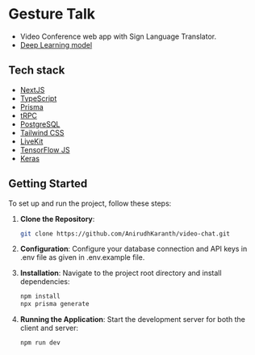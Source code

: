 
# Gesture Talk
- Video Conference web app with Sign Language Translator.
- [Deep Learning model](https://github.com/dskarkera23/action-detection-sign-language)

## Tech stack
- [NextJS](https://nextjs.org/)
- [TypeScript](https://www.typescriptlang.org/)
- [Prisma](https://www.prisma.io/)
- [tRPC](https://trpc.io/)
- [PostgreSQL](https://www.postgresql.org/)
- [Tailwind CSS](https://tailwindcss.com/)
- [LiveKit](https://docs.livekit.io/realtime/quickstarts/nextjs-13/)
- [TensorFlow JS](https://www.tensorflow.org/js)
- [Keras](https://www.tensorflow.org/guide/keras)

## Getting Started
To set up and run the project, follow these steps:

1. **Clone the Repository**:
   
     ```bash
     git clone https://github.com/AnirudhKaranth/video-chat.git
     ```
2. **Configuration**:
     Configure your database connection and API keys in .env file as given in .env.example file.
     
3. **Installation**: Navigate to the project root directory and install dependencies:

     ```bash
    npm install
    npx prisma generate
    
     ```
5. **Running the Application**: Start the development server for both the client and server:

     ```bash
    npm run dev
     ```
